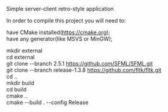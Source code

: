 Simple server-client retro-style application

In order to compile this project you will need to:

have CMake installed(https://cmake.org);  
have any generator(like MSVS or MinGW);  

mkdir external  
cd external  
git clone --branch 2.5.1 https://github.com/SFML/SFML.git  
git clone --branch release-1.3.8 https://github.com/fltk/fltk.git  
cd ..  
mkdir build  
cd build  
cmake ..  
cmake --build . --config Release  
 
